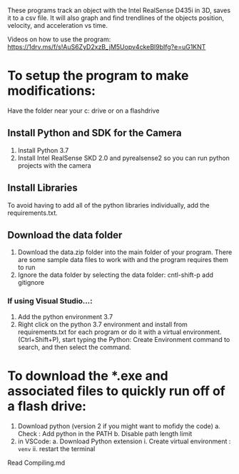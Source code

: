 These programs track an object with the Intel RealSense D435i in 3D, saves it to a csv file. It will also graph and find trendlines of the objects position, velocity, and acceleration vs time.

Videos on how to use the program: https://1drv.ms/f/s!AuS6ZyD2xzB_jM5Uopv4ckeBl9bIfg?e=uG1KNT

# To setup the program to make modifications:
Have the folder near your c: drive or on a flashdrive
## Install Python and SDK for the Camera
1. Install Python 3.7 
2. Install Intel RealSense SKD 2.0 and pyrealsense2 so you can run python projects with the camera
## Install Libraries
To avoid having to add all of the python libraries individually, add the requirements.txt.
 ## Download the data folder
1. Download the data.zip folder into the main folder of your program. There are some sample data files to work with and the program requires them to run
2. Ignore the data folder by selecting the data folder: cntl-shift-p add gitignore
### If using Visual Studio...:
  1. Add the python environment 3.7
  2. Right click on the python 3.7 environment and install from requirements.txt for each program or do it with a virtual environment.(Ctrl+Shift+P), start typing the Python: Create Environment command to search, and then select the command.
 
 # To download the *.exe and associated files to quickly run off of a flash drive:
 1. Download python (version 2 if you might want to mofidy the code) 
    a. Check : Add python in the PATH
    b. Disable path length limit
 2. in VSCode: 
    a. Download Python extension
      i. Create virtual environment : `venv`
      ii. restart the terminal
  
 Read Compiling.md
